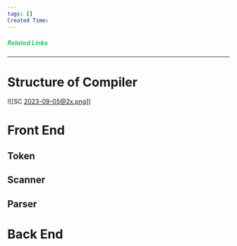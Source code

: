 ```yaml
---
tags: []
Created Time:
---
```

##### <font color="#2DC26B">Related Links</font>
___
# Structure of Compiler
![[SC 2023-09-05@2x.png]]
# Front End
## Token
## Scanner
## Parser
# Back End


